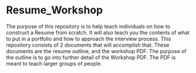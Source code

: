 # Resume_Workshop

The purpose of this repository is to help teach individuals on how to construct a Resume from scratch. It will also teach you the contents of what to put in a portfolio and how to approach the interview process. This repository consists of 2 documents that will accomplish that. These documents are the resume outline, and the workshop PDF. The purpose of the outline is to go into further detail of the Workshop PDF. The PDF is meant to teach larger groups of people.  
